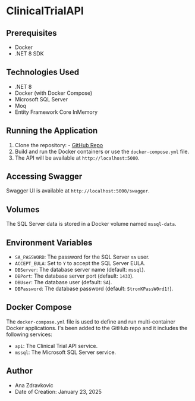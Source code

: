 # ClinicalTrialAPI

## Prerequisites
- Docker
- .NET 8 SDK

## Technologies Used
- .NET 8
- Docker (with Docker Compose)
- Microsoft SQL Server
- Moq
- Entity Framework Core InMemory

## Running the Application

1. Clone the repository: - [GitHub Repo](https://github.com/AnaStranoMostro/ClinicalTrialAPI)
2. Build and run the Docker containers or use the `docker-compose.yml` file.
3. The API will be available at `http://localhost:5000`.

## Accessing Swagger
Swagger UI is available at `http://localhost:5000/swagger`.


## Volumes
The SQL Server data is stored in a Docker volume named `mssql-data`.

## Environment Variables
- `SA_PASSWORD`: The password for the SQL Server `sa` user.
- `ACCEPT_EULA`: Set to `Y` to accept the SQL Server EULA.
- `DBServer`: The database server name (default: `mssql`).
- `DBPort`: The database server port (default: `1433`).
- `DBUser`: The database user (default: `SA`).
- `DBPassword`: The database password (default: `StronKPassW0rd1!`).

## Docker Compose
The `docker-compose.yml` file is used to define and run multi-container Docker applications. I's been added to the GitHub repo and it includes the following services:
- `api`: The Clinical Trial API service.
- `mssql`: The Microsoft SQL Server service.



## Author
- Ana Zdravkovic
- Date of Creation: January 23, 2025

